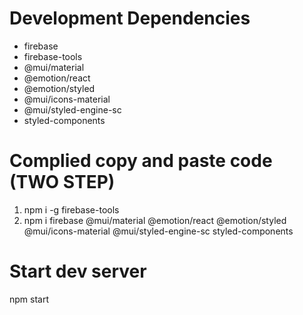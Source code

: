 # Development Dependencies

- firebase
- firebase-tools
- @mui/material
- @emotion/react
- @emotion/styled
- @mui/icons-material
- @mui/styled-engine-sc
- styled-components



# Complied copy and paste code (**TWO STEP**)

1. 
    npm i -g firebase-tools
2. 
    npm i firebase @mui/material @emotion/react @emotion/styled @mui/icons-material @mui/styled-engine-sc styled-components


# Start dev server 

npm start





   